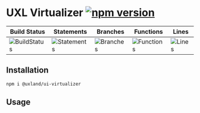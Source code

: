 # UXL Virtualizer [![npm version](https://badge.fury.io/js/%40uxland%2Fui-virtualizer.svg)](https://badge.fury.io/js/%40uxland%2Fui-virtualizer)

| Build Status                                    | Statements                                    | Branches                                  | Functions                                   | Lines                               |
| ----------------------------------------------- | --------------------------------------------- | ----------------------------------------- | ------------------------------------------- | ----------------------------------- |
| ![BuildStatus](#buildstatus# "Building Status") | ![Statements](#statements# "Make me better!") | ![Branches](#branches# "Make me better!") | ![Functions](#functions# "Make me better!") | ![Lines](#lines# "Make me better!") |

## Installation

`npm i @uxland/ui-virtualizer`

## Usage
